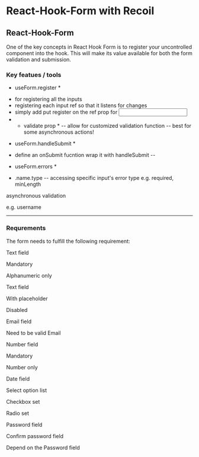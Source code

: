 # React-Hook-Form with Recoil

## React-Hook-Form
One of the key concepts in React Hook Form is to register your uncontrolled component into the hook. This will make its value available for both the form validation and submission.

### Key featues / tools
* useForm.register *
 - for registering all the inputs
 - registering each input ref so that it listens for changes
  - simply add put register on the ref prop for <input ref={register({...options})} >
 - * validate prop * -- allow for customized validation function -- best for some asynchronous actions!

* useForm.handleSubmit *
 - define an onSubmit fucntion wrap it with handleSubmit -- <form onSubmit={handleSubmit(onSubmit)}>

* useForm.errors *
- .name.type -- accessing specific input's error type e.g. required, minLength


asynchronous validation

e.g. username

---
### Requrements
The form needs to fulfill the following requirement:

Text field

Mandatory

Alphanumeric only

Text field

With placeholder

Disabled

Email field

Need to be valid Email

Number field

Mandatory

Number only

Date field

Select option list

Checkbox set

Radio set

Password field

Confirm password field

Depend on the Password field
